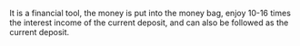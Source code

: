 It is a financial tool, the money is put into the money bag, enjoy 10-16 times the interest income of the current deposit, and can also be followed as the current deposit.
